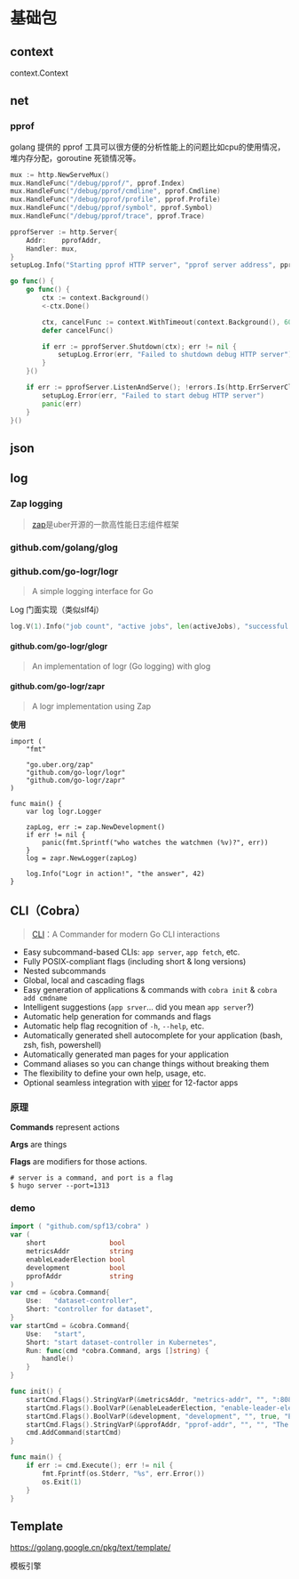 # 基础包

## context

context.Context



## net



### pprof

golang 提供的 pprof 工具可以很方便的分析性能上的问题比如cpu的使用情况，堆内存分配，goroutine 死锁情况等。

```go
mux := http.NewServeMux()
mux.HandleFunc("/debug/pprof/", pprof.Index)
mux.HandleFunc("/debug/pprof/cmdline", pprof.Cmdline)
mux.HandleFunc("/debug/pprof/profile", pprof.Profile)
mux.HandleFunc("/debug/pprof/symbol", pprof.Symbol)
mux.HandleFunc("/debug/pprof/trace", pprof.Trace)

pprofServer := http.Server{
    Addr:    pprofAddr,
    Handler: mux,
}
setupLog.Info("Starting pprof HTTP server", "pprof server address", pprofServer.Addr)

go func() {
    go func() {
        ctx := context.Background()
        <-ctx.Done()

        ctx, cancelFunc := context.WithTimeout(context.Background(), 60*time.Minute)
        defer cancelFunc()

        if err := pprofServer.Shutdown(ctx); err != nil {
            setupLog.Error(err, "Failed to shutdown debug HTTP server")
        }
    }()

    if err := pprofServer.ListenAndServe(); !errors.Is(http.ErrServerClosed, err) {
        setupLog.Error(err, "Failed to start debug HTTP server")
        panic(err)
    }
}()
```



## json



## log 

### Zap logging

> [zap](https://github.com/uber-go/zap)是uber开源的一款高性能日志组件框架



### github.com/golang/glog



### github.com/go-logr/logr

> A simple logging interface for Go

Log 门面实现（类似slf4j）

```go
log.V(1).Info("job count", "active jobs", len(activeJobs), "successful jobs", len(successfulJobs), "failed jobs", len(failedJobs))
```



#### github.com/go-logr/glogr 

> An implementation of logr (Go logging) with glog

#### github.com/go-logr/zapr

> A logr implementation using Zap

**使用**

```
import (
    "fmt"

    "go.uber.org/zap"
    "github.com/go-logr/logr"
    "github.com/go-logr/zapr"
)

func main() {
    var log logr.Logger

    zapLog, err := zap.NewDevelopment()
    if err != nil {
        panic(fmt.Sprintf("who watches the watchmen (%v)?", err))
    }
    log = zapr.NewLogger(zapLog)

    log.Info("Logr in action!", "the answer", 42)
}
```





## CLI（Cobra）

> [CLI](https://github.com/spf13/cobra)：A Commander for modern Go CLI interactions

- Easy subcommand-based CLIs: `app server`, `app fetch`, etc.
- Fully POSIX-compliant flags (including short & long versions)
- Nested subcommands
- Global, local and cascading flags
- Easy generation of applications & commands with `cobra init` & `cobra add cmdname`
- Intelligent suggestions (`app srver`... did you mean `app server`?)
- Automatic help generation for commands and flags
- Automatic help flag recognition of `-h`, `--help`, etc.
- Automatically generated shell autocomplete for your application (bash, zsh, fish, powershell)
- Automatically generated man pages for your application
- Command aliases so you can change things without breaking them
- The flexibility to define your own help, usage, etc.
- Optional seamless integration with [viper](http://github.com/spf13/viper) for 12-factor apps

### 原理

**Commands** represent actions

**Args** are things 

**Flags** are modifiers for those actions.

```shell
# server is a command, and port is a flag
$ hugo server --port=1313
```



### demo

```go
import ( "github.com/spf13/cobra" )
var (
	short                bool
	metricsAddr          string
	enableLeaderElection bool
	development          bool
	pprofAddr            string
)
var cmd = &cobra.Command{
	Use:   "dataset-controller",
	Short: "controller for dataset",
}
var startCmd = &cobra.Command{
	Use:   "start",
	Short: "start dataset-controller in Kubernetes",
	Run: func(cmd *cobra.Command, args []string) {
		handle()
	}
}

func init() {
  	startCmd.Flags().StringVarP(&metricsAddr, "metrics-addr", "", ":8080", "The address the metric endpoint binds to.")
	startCmd.Flags().BoolVarP(&enableLeaderElection, "enable-leader-election", "", false, "Enable leader election for controller manager. Enabling this will ensure there is only one active controller manager.")
	startCmd.Flags().BoolVarP(&development, "development", "", true, "Enable development mode for fluid controller.")
	startCmd.Flags().StringVarP(&pprofAddr, "pprof-addr", "", "", "The address for pprof to use while exporting profiling results")
	cmd.AddCommand(startCmd)
}

func main() {
    if err := cmd.Execute(); err != nil {
		fmt.Fprintf(os.Stderr, "%s", err.Error())
		os.Exit(1)
	}
}
```



## Template

https://golang.google.cn/pkg/text/template/

模板引擎
